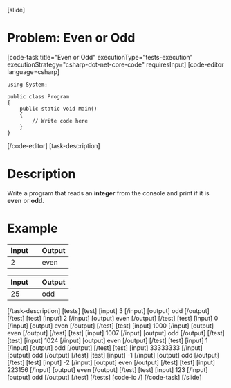 [slide]
# Problem: Even or Odd
[code-task title="Even or Odd" executionType="tests-execution" executionStrategy="csharp-dot-net-core-code" requiresInput]
[code-editor language=csharp]
```
using System;

public class Program
{
    public static void Main()
    {
        // Write code here
    }
}
```
[/code-editor]
[task-description]
# Description

Write a program that reads an **integer** from the console and print if it is **even** or **odd**.

# Example

| **Input** | | **Output** |
| --- | --- | --- |
| 2 | | even |


| **Input** | | **Output** |
| --- | --- | --- |
| 25 | | odd |
[/task-description]
[tests]
[test]
[input]
3
[/input]
[output]
odd
[/output]
[/test]
[test]
[input]
2
[/input]
[output]
even
[/output]
[/test]
[test]
[input]
0
[/input]
[output]
even
[/output]
[/test]
[test]
[input]
1000
[/input]
[output]
even
[/output]
[/test]
[test]
[input]
1007
[/input]
[output]
odd
[/output]
[/test]
[test]
[input]
1024
[/input]
[output]
even
[/output]
[/test]
[test]
[input]
1
[/input]
[output]
odd
[/output]
[/test]
[test]
[input]
33333333
[/input]
[output]
odd
[/output]
[/test]
[test]
[input]
-1
[/input]
[output]
odd
[/output]
[/test]
[test]
[input]
-2
[/input]
[output]
even
[/output]
[/test]
[test]
[input]
223156
[/input]
[output]
even
[/output]
[/test]
[test]
[input]
123
[/input]
[output]
odd
[/output]
[/test]
[/tests]
[code-io /]
[/code-task]
[/slide]